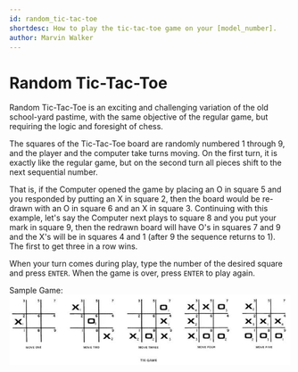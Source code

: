 ```yaml
---
id: random_tic-tac-toe
shortdesc: How to play the tic-tac-toe game on your [model_number].
author: Marvin Walker
---
```


# Random Tic-Tac-Toe

Random Tic-Tac-Toe is an exciting and challenging variation of the old school-yard pastime, with the same objective of the regular game, but requiring the logic and foresight of chess.

The squares of the Tic-Tac-Toe board are randomly numbered 1 through 9, and the player and the computer take turns moving. On the first turn, it is exactly like the regular game, but on the second turn all pieces shift to the next sequential number.

That is, if the Computer opened the game by placing an O in square 5 and you responded by putting an X in square 2, then the board would be re-drawn with an O in square 6 and an X in square 3. Continuing with this example, let's say the Computer next plays to square 8 and you put your mark in square 9, then the redrawn board will have O's in squares 7 and 9 and the X's will be in squares 4 and 1 (after 9 the sequence returns to 1). The first to get three in a row wins.

When your turn comes during play, type the number of the desired square and press `ENTER`. When the game is over, press `ENTER` to play again.

Sample Game:
![Image](sample_game.jpg)